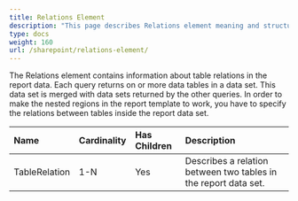 ```yaml
---
title: Relations Element
description: "This page describes Relations element meaning and structure."
type: docs
weight: 160
url: /sharepoint/relations-element/
---
```


The Relations element contains information about table relations in the report data. Each query returns on or more data tables in a data set. This data set is merged with data sets returned by the other queries. In order to make the nested regions in the report template to work, you have to specify the relations between tables inside the report data set.

|Name|Cardinality|Has Children|Description|
| :- | :- | :- | :- |
|TableRelation|1-N|Yes|Describes a relation between two tables in the report data set.|

